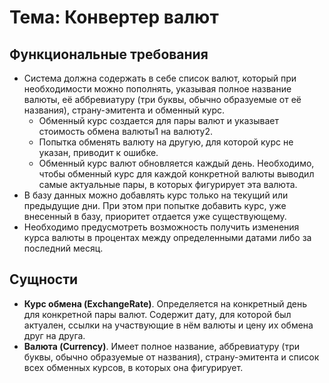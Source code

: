 # Тема: Конвертер валют
## Функциональные требования
- Система должна содержать в себе список валют, который при необходимости можно пополнять, указывая полное название валюты, её аббревиатуру (три буквы, обычно образуемые от её названия), страну-эмитента и обменный курс.
  - Обменный курс создается для пары валют и указывает стоимость обмена валюты1 на валюту2. 
  - Попытка обменять валюту на другую, для которой курс не указан, приводит к ошибке.
  - Обменный курс валют обновляется каждый день. Необходимо, чтобы обменный курс для каждой конкретной валюты выводил самые актуальные пары, в которых фигурирует эта валюта.
- В базу данных можно добавлять курс только на текущий или предыдущие дни. При этом при попытке добавить курс, уже внесенный в базу, приоритет отдается уже существующему.
- Необходимо предусмотреть возможность получить изменения курса валюты в процентах между определенными датами либо за последний месяц.
## Сущности
- **Курс обмена (ExchangeRate)**. Определяется на конкретный день для конкретной пары валют. Содержит дату, для которой был актуален, ссылки на участвующие в нём валюты и цену их обмена друг на друга.
- **Валюта (Currency)**. Имеет полное название, аббревиатуру (три буквы, обычно образуемые от названия), страну-эмитента и список всех обменных курсов, в которых она фигурирует.
